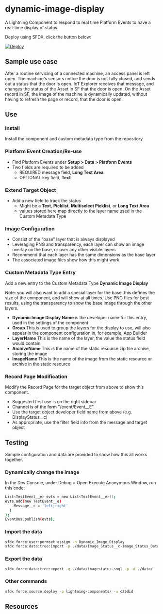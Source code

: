 # dynamic-image-display

A Lightning Component to respond to real time Platform Events to have a real-time display of status.

Deploy using SFDX, click the button below:

[![Deploy](https://deploy-to-sfdx.com/dist/assets/images/DeployToSFDX.svg)](https://deploy-to-sfdx.com/deploy?template=https://github.com/chadevanssf/dynamic-image-display)

## Sample use case

After a routine servicing of a connected machine, an access panel is left open. The machine's sensors notice the door is not fully closed, and sends out a status that the door is open. IoT Explorer receives that message, and changes the status of the Asset in SF that the door is open. On the Asset record in SF, the image of the machine is dynamically updated, without having to refresh the page or record, that the door is open.

## Use

### Install

Install the component and custom metadata type from the repository

### Platform Event Creation/Re-use

- Find Platform Events under **Setup > Data > Platform Events**
- Two fields are required to be added
  - REQUIRED message field, **Long Text Area**
  - OPTIONAL key field, **Text**

### Extend Target Object

- Add a new field to track the status
  - Might be a **Text**, **Picklist**, **Multiselect Picklist**, or **Long Text Area**
  - values stored here map directly to the layer name used in the Custom Metadata Type

### Image Configuration

- Consist of the "base" layer that is always displayed
- Leveraging PNG and transparency, each layer can show an image overlay on the base, or over any other visible layers
- Recommend that each layer has the same dimensions as the base layer
- The associated image files show how this might work

### Custom Metadata Type Entry

Add a new entry to the Custom Metadata Type **Dynamic Image Display**

Note: you will also want to add a special layer for the base, this defines the size of the component, and will show at all times. Use PNG files for best results, using the transparency to show the base image through the other layers.

- **Dynamic Image Display Name** is the developer name for this entry, used in the settings of the component
- **Group** This is used to group the layers for the display to use, will also appear in the component configuration in, for example, App Builder
- **LayerName** This is the name of the layer, the value the status field would contain
- **ArchiveName** This is the name of the static resource zip file archive, storing the image
- **ImageName** This is the name of the image from the static resource or archive in the static resource

### Record Page Modification

Modify the Record Page for the target object from above to show this component.

- Suggested first use is on the right sidebar
- Channel is of the form "/event/Event__E"
- Use the target object developer field name from above (e.g. DisplayStatus__c)
- As appropriate, use the filter field info from the message and target object

## Testing

Sample configuration and data are provided to show how this all works together.

### Dynamically change the image

In the Dev Console, under Debug > Open Execute Anonymous Window, run this code:

```bash
List<TestEvent__e> evts = new List<TestEvent__e>();
evts.add(new TestEvent__e(
    Message__c = 'left;right'
  )
);
EventBus.publish(evts);
```

### Import the data

```bash
sfdx force:user:permset:assign -n Dynamic_Image_Display
sfdx force:data:tree:import -p ./data/Image_Status__c-Image_Status_Detail__c-plan.json
```

### Export the data

```bash
sfdx force:data:tree:export -q ./data/imagestatus.soql -p -d ./data/
```

### Other commands

```bash
sfdx force:source:deploy -p lightning-components/ -u c25did
```

## Resources
